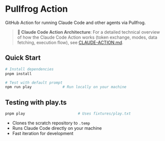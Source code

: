# Pullfrog Action

GitHub Action for running Claude Code and other agents via Pullfrog.

> **📖 Claude Code Action Architecture**: For a detailed technical overview of how the Claude Code Action works (token exchange, modes, data fetching, execution flow), see [CLAUDE-ACTION.md](./CLAUDE-ACTION.md).

## Quick Start

```bash
# Install dependencies
pnpm install

# Test with default prompt
npm run play              # Run locally on your machine
```

## Testing with play.ts

```bash
pnpm play                        # Uses fixtures/play.txt
```
- Clones the scratch repository to `.temp`
- Runs Claude Code directly on your machine
- Fast iteration for development

